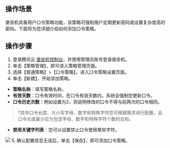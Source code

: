 
## 操作场景
堡垒机具备用户口令策略功能，该策略可强制用户定期更新密码或设置复杂度高的密码。下面将为您详细介绍如何添加口令策略。

## 操作步骤

1. 登录腾讯云 [堡垒机控制台](https://console.cloud.tencent.com/dsgc/bh)，并使用管理员账号登录堡垒机。
2. 单击【策略管理】，即可进入策略管理页面。
3. 选择【普通策略】>【口令策略】，进入口令策略设置页面。
4. 单击【新建】，开始添加策略。
 - **策略名称**：填写策略名称。
 - **有效天数**：口令有效时间，在口令有效天数内，系统会强制您更新口令。
 - **口令历史次数**：例如设置为2，则说明修改的口令不得与前两次的口令相同。
>?其中口令长度、大小写字母、数字和特殊字符您可根据需求进行配置，且口令长度最少应为包含字母、数字和特殊字符个数的总和。
 - **禁用关键字列表**：您可以设置禁止口令使用某些字符。
  
![](https://main.qcloudimg.com/raw/0e445983a42abff1df221a293902e093.png)
5. 确认配置信息无误后，单击【保存】，即可添加口令策略。

